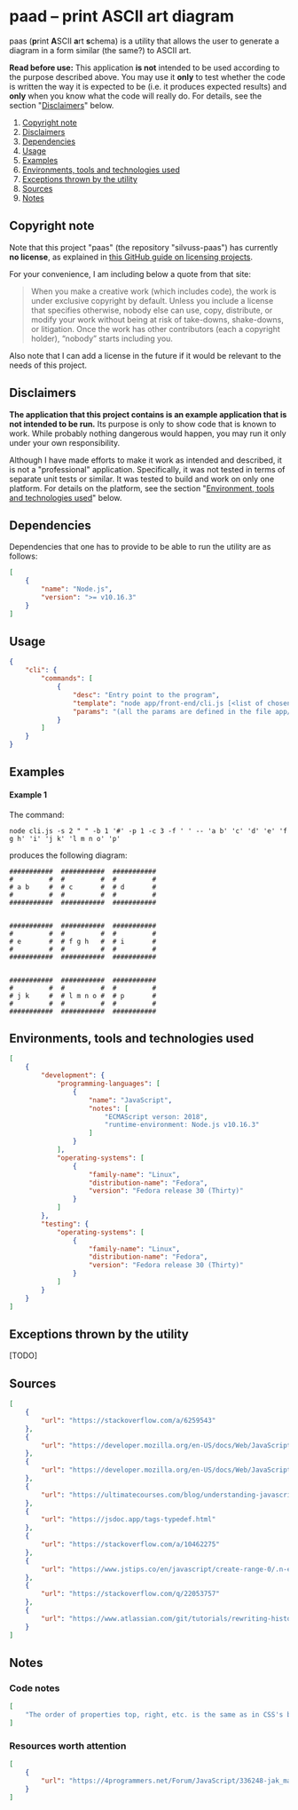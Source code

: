 # paad – print ASCII art diagram

paas (**p**rint **A**SCII **a**rt **s**chema) is a utility that allows the user to generate a diagram in a form similar (the same?) to ASCII art.

**Read before use:** This application **is not** intended to be used according to the purpose described above. You may use it **only** to test whether the code is written the way it is expected to be (i.e. it produces expected results) and **only** when you know what the code will really do. For details, see the section "[Disclaimers](#disclaimers)" below.

1. [Copyright note](#copyright-note)
2. [Disclaimers](#disclaimers)
3. [Dependencies](#dependencies)
4. [Usage](#usage)
5. [Examples](#examples)
5. [Environments, tools and technologies used](#environments-tools-and-technologies-used)
6. [Exceptions thrown by the utility](#exceptions-thrown-by-the-utility)
7. [Sources](#sources)
8. [Notes](#notes)

## Copyright note

Note that this project "paas" (the repository "silvuss-paas") has currently **no license**, as explained in [this GitHub guide on licensing projects](https://choosealicense.com/no-permission/).

For your convenience, I am including below a quote from that site:

> When you make a creative work (which includes code), the work is under exclusive copyright by default. Unless you include a license that specifies otherwise, nobody else can use, copy, distribute, or modify your work without being at risk of take-downs, shake-downs, or litigation. Once the work has other contributors (each a copyright holder), “nobody” starts including you.

Also note that I can add a license in the future if it would be relevant to the needs of this project.

## Disclaimers

**The application that this project contains is an example application that is not intended to be run.** Its purpose is only to show code that is known to work. While probably nothing dangerous would happen, you may run it only under your own responsibility.

Although I have made efforts to make it work as intended and described, it is not a "professional" application. Specifically, it was not tested in terms of separate unit tests or similar. It was tested to build and work on only one platform. For details on the platform, see the section "[Environment, tools and technologies used](#environment-tools-and-technologies-used)" below.

## Dependencies

Dependencies that one has to provide to be able to run the utility are as follows:

```json
[
    {
        "name": "Node.js",
        "version": ">= v10.16.3"
    }
]
```

## Usage

```json
{
    "cli": {
        "commands": [
            {
                "desc": "Entry point to the program",
                "template": "node app/front-end/cli.js [<list of chosen params>] [-- [<space-separated list of pieces of contents of particular boxes>]]",
                "params": "(all the params are defined in the file app/front-end/params-config.js)"
            }
        ]
    }
}
```

## Examples

#### Example 1

The command:

```
node cli.js -s 2 " " -b 1 '#' -p 1 -c 3 -f ' ' -- 'a b' 'c' 'd' 'e' 'f g h' 'i' 'j k' 'l m n o' 'p'
```

produces the following diagram:

```
###########  ###########  ###########
#         #  #         #  #         #
# a b     #  # c       #  # d       #
#         #  #         #  #         #
###########  ###########  ###########
                                     
                                     
###########  ###########  ###########
#         #  #         #  #         #
# e       #  # f g h   #  # i       #
#         #  #         #  #         #
###########  ###########  ###########
                                     
                                     
###########  ###########  ###########
#         #  #         #  #         #
# j k     #  # l m n o #  # p       #
#         #  #         #  #         #
###########  ###########  ###########
```

## Environments, tools and technologies used

```json
[
    {
        "development": {
            "programming-languages": [
                {
                    "name": "JavaScript",
                    "notes": [
                        "ECMAScript verson: 2018",
                        "runtime-environment: Node.js v10.16.3"
                    ]
                }
            ],
            "operating-systems": [
                {
                    "family-name": "Linux",
                    "distribution-name": "Fedora",
                    "version": "Fedora release 30 (Thirty)"
                }
            ]
        },
        "testing": {
            "operating-systems": [
                {
                    "family-name": "Linux",
                    "distribution-name": "Fedora",
                    "version": "Fedora release 30 (Thirty)"
                }
            ]
        }
    }
]
```

## Exceptions thrown by the utility

[TODO]

## Sources

```json
[
    {
        "url": "https://stackoverflow.com/a/6259543"
    },
    {
        "url": "https://developer.mozilla.org/en-US/docs/Web/JavaScript/Guide/Regular_Expressions/Quantifiers"
    },
    {
        "url": "https://developer.mozilla.org/en-US/docs/Web/JavaScript/Reference/Global_Objects/RegExp"
    },
    {
        "url": "https://ultimatecourses.com/blog/understanding-javascript-types-and-reliable-type-checking"
    },
    {
        "url": "https://jsdoc.app/tags-typedef.html"
    },
    {
        "url": "https://stackoverflow.com/a/10462275"
    },
    {
        "url": "https://www.jstips.co/en/javascript/create-range-0/.n-easily-using-one-line/"
    },
    {
        "url": "https://stackoverflow.com/q/22053757"
    },
    {
        "url": "https://www.atlassian.com/git/tutorials/rewriting-history/git-rebase"
    }
]
```

## Notes

### Code notes

```json
[
    "The order of properties top, right, etc. is the same as in CSS's border's shorthand properties."
]
```

### Resources worth attention

```json
[
    {
        "url": "https://4programmers.net/Forum/JavaScript/336248-jak_mapowac_argumenty_wiersza_polecen_na_wywolania_funkcji?p=1654291#id1654291"
    }
]
```
